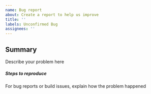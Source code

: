 ```yaml
---
name: Bug report
about: Create a report to help us improve
title: ''
labels: Unconfirmed Bug
assignees: ''
---
```


## Summary
Describe your problem here

##### Steps to reproduce
For bug reports or build issues, explain how the problem happened
